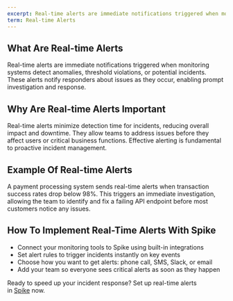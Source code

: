 ```yaml
---
excerpt: Real-time alerts are immediate notifications triggered when monitoring systems detect anomalies, threshold violations, or potential incidents.
term: Real-time Alerts
---
```

## What Are Real-time Alerts

Real-time alerts are immediate notifications triggered when monitoring systems detect anomalies, threshold violations, or potential incidents. These alerts notify responders about issues as they occur, enabling prompt investigation and response.

## Why Are Real-time Alerts Important

Real-time alerts minimize detection time for incidents, reducing overall impact and downtime. They allow teams to address issues before they affect users or critical business functions. Effective alerting is fundamental to proactive incident management.

## Example Of Real-time Alerts

A payment processing system sends real-time alerts when transaction success rates drop below 98%. This triggers an immediate investigation, allowing the team to identify and fix a failing API endpoint before most customers notice any issues.

## How To Implement Real-Time Alerts With Spike

- Connect your monitoring tools to Spike using built-in integrations
- Set alert rules to trigger incidents instantly on key events
- Choose how you want to get alerts: phone call, SMS, Slack, or email
- Add your team so everyone sees critical alerts as soon as they happen

Ready to speed up your incident response? Set up real-time alerts in [Spike](https://app.spike.sh/signup) now.